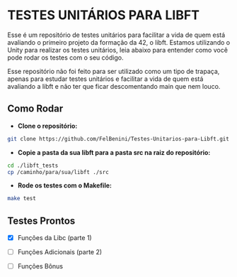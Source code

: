 # TESTES UNITÁRIOS PARA LIBFT

Esse é um repositório de testes unitários para facilitar a vida de quem está avaliando o primeiro projeto da formação da 42, o libft. Estamos utilizando o Unity para realizar os testes unitários, leia abaixo para entender como você pode rodar os testes com o seu código.

Esse repositório não foi feito para ser utilizado como um tipo de trapaça, apenas para estudar testes unitários e facilitar a vida de quem está avaliando a libft e não ter que ficar descomentando main que nem louco.

## Como Rodar

- **Clone o repositório:**
```bash
git clone https://github.com/FelBenini/Testes-Unitarios-para-Libft.git libft_tests
```
- **Copie a pasta da sua libft para a pasta src na raiz do repositório:**
```bash
cd ./libft_tests
cp /caminho/para/sua/libft ./src
```
- **Rode os testes com o Makefile:**
```bash
make test
```

## Testes Prontos

- [x] Funções da Libc (parte 1)
- [ ] Funções Adicionais (parte 2)
- [ ] Funções Bônus


